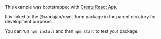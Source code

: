 This example was bootstrapped with [Create React App](https://github.com/facebook/create-react-app).

It is linked to the @randajan/react-form package in the parent directory for development purposes.

You can run `npm install` and then `npm start` to test your package.
